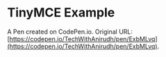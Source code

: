 # TinyMCE Example

A Pen created on CodePen.io. Original URL: [https://codepen.io/TechWithAnirudh/pen/ExbMLvq](https://codepen.io/TechWithAnirudh/pen/ExbMLvq).


